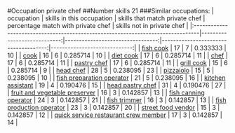 #Occupation private chef
##Number skills 21
###Similar occupations:
| occupation                                                                      |   skills in this occupation |   skills that match private chef |   percentage match with private chef |   skills not in private chef |
|:--------------------------------------------------------------------------------|----------------------------:|---------------------------------:|-------------------------------------:|-----------------------------:|
| [fish cook](fish_cook.md)                                                       |                          17 |                                7 |                             0.333333 |                           10 |
| [cook](cook.md)                                                                 |                          16 |                                6 |                             0.285714 |                           10 |
| [diet cook](diet_cook.md)                                                       |                          17 |                                6 |                             0.285714 |                           11 |
| [chef](chef.md)                                                                 |                          17 |                                6 |                             0.285714 |                           11 |
| [pastry chef](pastry_chef.md)                                                   |                          17 |                                6 |                             0.285714 |                           11 |
| [grill cook](grill_cook.md)                                                     |                          15 |                                6 |                             0.285714 |                            9 |
| [head chef](head_chef.md)                                                       |                          28 |                                5 |                             0.238095 |                           23 |
| [pizzaiolo](pizzaiolo.md)                                                       |                          15 |                                5 |                             0.238095 |                           10 |
| [fish preparation operator](fish_preparation_operator.md)                       |                          21 |                                5 |                             0.238095 |                           16 |
| [kitchen assistant](kitchen_assistant.md)                                       |                          19 |                                4 |                             0.190476 |                           15 |
| [head pastry chef](head_pastry_chef.md)                                         |                          31 |                                4 |                             0.190476 |                           27 |
| [fruit and vegetable preserver](fruit_and_vegetable_preserver.md)               |                          16 |                                3 |                             0.142857 |                           13 |
| [fish canning operator](fish_canning_operator.md)                               |                          24 |                                3 |                             0.142857 |                           21 |
| [fish trimmer](fish_trimmer.md)                                                 |                          16 |                                3 |                             0.142857 |                           13 |
| [fish production operator](fish_production_operator.md)                         |                          23 |                                3 |                             0.142857 |                           20 |
| [street food vendor](street_food_vendor.md)                                     |                          15 |                                3 |                             0.142857 |                           12 |
| [quick service restaurant crew member](quick_service_restaurant_crew_member.md) |                          17 |                                3 |                             0.142857 |                           14 |
